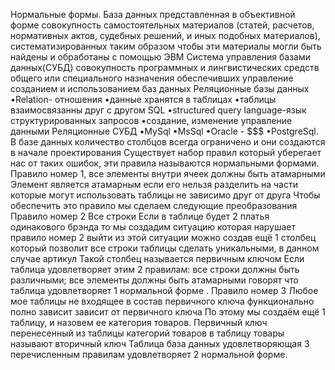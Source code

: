Нормальные формы.
База данных представленная в объективной форме совокупность самостоятельных материалов (статей, расчетов, нормативных актов, судебных решений, и иных подобных материалов), систематизированных таким образом чтобы эти материалы могли быть найдены и обработаны с помощью ЭВМ
Система управления базами данных(СУБД) совокупность программных и лингвистических средств общего или специального назначения обеспечивших управление созданием и использованием баз данных
Реляционные базы данных 
•Relation- отношения
•данные хранятся в таблицах
•таблицы взаимосвязанны друг с другом
SQL
•structured query language-язык структурированных запросов
•создание, изменение управление данными
Реляционные СУБД
•MySql
•MsSql
•Oracle - $$$
•PostgreSql.
В базе данных количество столбцов всегда ограничено и они создаются в начале проектирования 
Существует набор правил который уберегает нас от таких ошибок, эти правила называются нормальными формами.
Правило номер 1, все элементы внутри ячеек должны быть атамарными 
Элемент является атамарным если его нельзя разделить на части которые могут использовать таблицы не зависимо друг от друга
Чтобы обеспечить это правило мы сделаем следующие преобразования 
Правило номер 2
Все строки 
Если в таблице будет 2 платья одинакового брэнда то мы создадим ситуацию которая нарушает правило номер 2 выйти из этой ситуации можно создав ещё 1 столбец который позволит все строки таблицы сделать уникальными, в данном случае артикул
Такой столбец называется первичным ключом 
Если таблица удовлетворяет этим 2 правилам: все строки должны быть различными; все элементы должны быть атамарными говорят что таблица удовлетворяет 1 нормальной форме .
Правило номер 3
Любое мое таблицы не входящее в состав первичного ключа функционально полно зависит зависит от первичного ключа
По этому мы создаём ещё 1 таблицу, и назовем ее категория товаров.
Первичный ключ перенесенный из таблицы категорий товаров в таблицу товары называют вторичный ключ 
Таблица база данных удовлетворяющая 3 перечисленным правилам удовлетворяет 2 нормальной форме.
